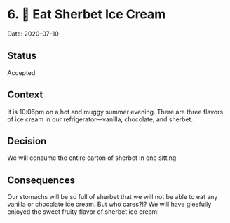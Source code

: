 # 6. 🍦 Eat Sherbet Ice Cream

Date: 2020-07-10

## Status

Accepted

## Context

It is 10:06pm on a hot and muggy summer evening. There are three flavors of ice cream in our refrigerator—vanilla, chocolate, and sherbet.

## Decision

We will consume the entire carton of sherbet in one sitting.

## Consequences

Our stomachs will be so full of sherbet that we will not be able to eat any vanilla or chocolate ice cream. But who cares?!? We will have gleefully enjoyed the sweet fruity flavor of sherbet ice cream!
